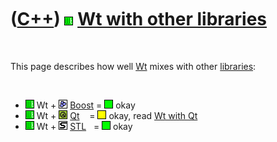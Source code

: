 



 

 

 

 

 

([C++](Cpp.md)) ![Wt](PicWt.png) [Wt with other libraries](CppWtWithOtherLibraries.md)
========================================================================================

 

This page describes how well [Wt](CppWt.md) mixes with other
[libraries](CppLibrary.md):

 

-   ![Wt](PicWt.png) Wt + ![Boost](PicBoost.png) [Boost](CppBoost.md) =
    ![OKAY](PicGreen.png) okay
-   ![Wt](PicWt.png) Wt + ![Qt](PicQt.png) [Qt](CppQt.md)    =
    ![OKAY](PicYellow.png) okay, read [Wt with Qt](CppWtWithQt.md)
-   ![Wt](PicWt.png) Wt + ![STL](PicStl.png) [STL](CppStl.md)   =
    ![OKAY](PicGreen.png) okay

 

 

 

 

 





 




